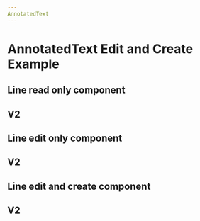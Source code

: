 ```yaml
---
AnnotatedText
---
```


# AnnotatedText Edit and Create Example

<script setup>
//
import {
  AnnotatedText,
  AnnotatedTextV2,
  Debugger,
  UserActionState,
} from "@ghentcdh/vue-component-annotated-text";
import { lines, annotations } from '@demo';
import { cloneDeep } from 'lodash-es';

const  onMouseDown=(e, payload) =>{
 console.log('mouse Down', e, payload);
}

function onMouseMove(e, payload) {
 console.log('mouse Move', e, payload);
}

const annot = annotations.slice(0,4);
const annotations_1 = cloneDeep(annot);
const annotations_2 = cloneDeep(annot);
const annotations_3 = cloneDeep(annot);


const textLines = lines.slice(0,4);
const textLines_1 = cloneDeep(textLines);
const textLines_2 = cloneDeep(textLines);
const textLines_3 = cloneDeep(textLines);
</script>

## Line read only component

<ClientOnly>
<AnnotatedText
    key="text"
    :component-id="'1'" 
    :annotations="annotations_1"
    :lines="textLines_1"
/>
</ClientOnly>

## V2

<AnnotatedTextV2
key="text"
:component-id="'1'"
:annotations="annotations_1"
:textLines="textLines_1"
:allow-create="false"
:allow-edit="false"
/>

## Line edit only component

<AnnotatedText
key="text"
:component-id="'2'"
:annotations="annotations_2"
:lines="textLines_2"
:allow-edit="true"
/>

## V2

<AnnotatedTextV2
key="text"
:component-id="'1'"
:annotations="annotations_2"
:textLines="textLines_2"
:allow-edit="true"
:allow-create="false"
/>

## Line edit and create component

<AnnotatedText
key="text"
:component-id="'3'"
:annotations="annotations_3"
:lines="textLines_3"
:allow-edit="true"
:allow-create="true"
/>

## V2

<AnnotatedTextV2
key="text"
:component-id="'1'"
:annotations="annotations_3"
:text-lines="textLines_3"
:allow-edit="true"
:allow-create="true"
/>

<style module>
</style>
